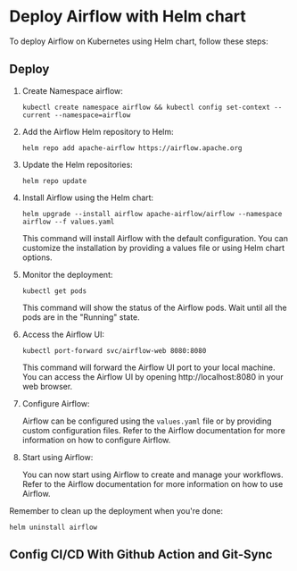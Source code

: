 # Deploy Airflow with Helm chart


To deploy Airflow on Kubernetes using Helm chart, follow these steps:
## Deploy
1. Create Namespace airflow:
    ```shell
    kubectl create namespace airflow && kubectl config set-context --current --namespace=airflow
    ```

2. Add the Airflow Helm repository to Helm:

    ```shell
    helm repo add apache-airflow https://airflow.apache.org
    ```

3. Update the Helm repositories:

    ```shell
    helm repo update
    ```

4. Install Airflow using the Helm chart:

    ```shell
    helm upgrade --install airflow apache-airflow/airflow --namespace airflow --f values.yaml 
    ```

    This command will install Airflow with the default configuration. You can customize the installation by providing a values file or using Helm chart options.

5. Monitor the deployment:

    ```shell
    kubectl get pods
    ```

    This command will show the status of the Airflow pods. Wait until all the pods are in the "Running" state.

6. Access the Airflow UI:

    ```shell
    kubectl port-forward svc/airflow-web 8080:8080
    ```

    This command will forward the Airflow UI port to your local machine. You can access the Airflow UI by opening http://localhost:8080 in your web browser.

7. Configure Airflow:

    Airflow can be configured using the `values.yaml` file or by providing custom configuration files. Refer to the Airflow documentation for more information on how to configure Airflow.

8. Start using Airflow:

    You can now start using Airflow to create and manage your workflows. Refer to the Airflow documentation for more information on how to use Airflow.

Remember to clean up the deployment when you're done:

```shell
helm uninstall airflow
```




## Config CI/CD With Github Action and Git-Sync

